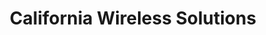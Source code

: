 ---
title: "California Wireless Solutions"
url: /mountain-view/california-wireless-solutions/
shop: mobile phone
---